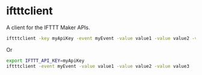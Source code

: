 # iftttclient
A client for the IFTTT Maker APIs. 

```bash
iftttclient -key myApiKey -event myEvent -value value1 -value value2 -value value3
```

Or 

```bash
export IFTTT_API_KEY=myApiKey 
iftttclient -event myEvent -value value1 -value value2 -value value3
```
